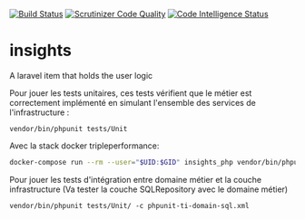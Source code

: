[![Build Status](https://travis-ci.org/neayi/insights.svg?branch=master)](https://travis-ci.org/github/neayi/insights) [![Scrutinizer Code Quality](https://scrutinizer-ci.com/g/neayi/insights/badges/quality-score.png?b=master)](https://scrutinizer-ci.com/g/neayi/insights/?branch=master) [![Code Intelligence Status](https://scrutinizer-ci.com/g/neayi/insights/badges/code-intelligence.svg?b=master)](https://scrutinizer-ci.com/code-intelligence)

# insights
A laravel item that holds the user logic

Pour jouer les tests unitaires, ces tests vérifient que le métier est correctement
 implémenté en simulant l'ensemble des services de l'infrastructure :

`vendor/bin/phpunit tests/Unit`

Avec la stack docker tripleperformance:

```bash
docker-compose run --rm --user="$UID:$GID" insights_php vendor/bin/phpunit tests/Unit
```

Pour jouer les tests d'intégration entre domaine métier et la couche infrastructure
(Va tester la couche SQLRepository avec le domaine métier)

`vendor/bin/phpunit tests/Unit/ -c phpunit-ti-domain-sql.xml`

